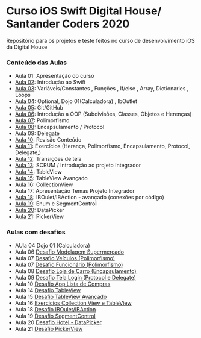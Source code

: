 # Curso iOS Swift Digital House/ Santander Coders 2020

Repositório para os projetos e teste feitos no curso de desenvolvimento iOS da Digital House


### Conteúdo das Aulas
  - Aula 01: Apresentação do curso
  - [Aula 02](https://github.com/michelldossantos/projetosTestesDigitalHouse/tree/master/Aula%2002%2026:08): Introdução ao Swift
  - [Aula 03](https://github.com/michelldossantos/projetosTestesDigitalHouse/tree/master/Aula%2003%2028:08): Variáveis/Constantes , Funções , If/else , Array, Dictionaries , Loops
  - [Aula 04](https://github.com/michelldossantos/projetosTestesDigitalHouse/tree/master/Aula%2004%2031:08): Optional, Dojo 01(Calculadora) , IbOutlet
  - [Aula 05](https://github.com/michelldossantos/projetosTestesDigitalHouse/tree/master/Aula%2005%2002:09): Git/GitHub
  - [Aula 06](https://github.com/michelldossantos/projetosTestesDigitalHouse/tree/master/Aula%2006%2004:09): Introdução a OOP (Subdivisões, Classes, Objetos e Herenças)
  - [Aula 07](https://github.com/michelldossantos/projetosTestesDigitalHouse/tree/master/Aula%2007%2009:09): Polimorfismo
  - [Aula 08](https://github.com/michelldossantos/projetosTestesDigitalHouse/tree/master/Aula%2008%2011:09): Encapsulamento / Protocol
  - [Aula 09](https://github.com/michelldossantos/projetosTestesDigitalHouse/tree/master/Aula%2009%2014:09): Delegate
  - [Aula 10](https://github.com/michelldossantos/projetosTestesDigitalHouse/tree/master/Aula%2010%2016:09/iLogin:Ex%20Prof%20Narlei): Revisão Conteúdo 
  - [Aula 11](https://github.com/michelldossantos/projetosTestesDigitalHouse/tree/master/Aula%2011%2018:09): Exercícios (Herança, Polimorfismo, Encapsulamento, Protocol, Delegate,)
  - [Aula 12](https://github.com/michelldossantos/projetosTestesDigitalHouse/tree/master/Aula%2012%2021:09): Transições de tela
  - [Aula 13](https://github.com/michelldossantos/projetosTestesDigitalHouse/tree/master/Aula%2013%2023:09): SCRUM / Introdução ao projeto Integrador
  - [Aula 14](https://github.com/michelldossantos/projetosTestesDigitalHouse/tree/master/Aula%2014%2025:09): TableView
  - [Aula 15](https://github.com/michelldossantos/projetosTestesDigitalHouse/tree/master/Aula%2015%2028:09): TableView Avançado
  - [Aula 16](https://github.com/michelldossantos/projetosTestesDigitalHouse/tree/master/Aula_16_30_09): CollectionView
  - Aula 17: Apresentação Temas Projeto Integrador
  - [Aula 18](https://github.com/michelldossantos/projetosTestesDigitalHouse/tree/master/Aula18_10_05): IBOulet/IBAction - avançado (conexões por código)
  - [Aula 19](https://github.com/michelldossantos/projetosTestesDigitalHouse/tree/master/Aula19_10_07): Enum e SegmentControll
  - [Aula 20](https://github.com/michelldossantos/projetosTestesDigitalHouse/tree/master/Aula20_10_09): DataPicker
  - [Aula 21](https://github.com/michelldossantos/projetosTestesDigitalHouse/tree/master/Aula21_10_14): PickerView
  


### Aulas com desafios
  - AUla 04 Dojo 01 (Calculadora)
  - Aula 06 [Desafio Modelagem Supermercado](https://github.com/michelldossantos/modelagemSuperMercado)
  - Aula 07 [Desafio Veículos (Polimorfismo)](https://github.com/michelldossantos/projetosTestesDigitalHouse/tree/testando/Aula%2007%2009:09/ExercicioVeiculos.playground)
  - Aula 07 [Desafio Funcionário (Polimorfismo)](https://github.com/michelldossantos/projetosTestesDigitalHouse/tree/testando/Aula%2007%2009:09/%20Exerc%C3%ADcioFuncionarios.playground)
  - Aula 08 [Desafio Loja de Carro (Encapsulamento)](https://github.com/michelldossantos/projetosTestesDigitalHouse/tree/master/Aula%2008%2011:09/lojaCarro.playground)
  - Aula 09 [Desafio Tela Login (Protocol e Delegate)](https://github.com/michelldossantos/projetosTestesDigitalHouse/tree/master/Aula%2009%2014:09/desafioLogin02)
  - Aula 10 [Desafio App Lista de Compras](https://github.com/michelldossantos/app-ListaCompras)
  - Aula 14 [Desafio TableView](https://github.com/michelldossantos/projetosTestesDigitalHouse/tree/master/Aula%2014%2025:09/refazExercicioTableView)
  - Aula 15 [Desafio TableView Avançado](https://github.com/michelldossantos/projetosTestesDigitalHouse/tree/master/Aula%2015%2028:09/desafioTableView)
  - Aula 16 [Exercicios Collection View e TableView](https://github.com/michelldossantos/projetosTestesDigitalHouse/tree/master/Aula_16_30_09/exercicio)
  - Aula 18 [Desafio IBOulet/IBAction](https://github.com/michelldossantos/projetosTestesDigitalHouse/tree/master/Aula18_10_05/desafioOutletIBActionAvancado)
  - Aula 19 [Desafio SegmentControl](https://github.com/michelldossantos/projetosTestesDigitalHouse/tree/master/Aula19_10_07/desafioSegmentedControl)
  - Aula 20 [Desafio Hotel - DataPicker](https://github.com/michelldossantos/projetosTestesDigitalHouse/tree/master/Aula20_10_09/DesafioHotelG)
  - Aula 21 [Desafio PickerView](https://github.com/michelldossantos/projetosTestesDigitalHouse/tree/master/Aula21_10_14/desafioPickerView)
  
  
  


      

